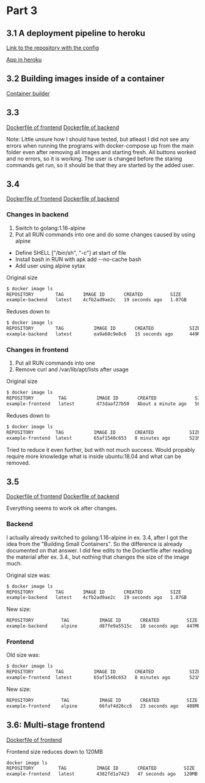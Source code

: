 # Part 3

## 3.1 A deployment pipeline to heroku

[Link to the repository with the config](https://github.com/nikomn/docker-hy.github.io)

[App in heroku](https://dockeri-testi-app2.herokuapp.com/)

## 3.2 Building images inside of a container

[Container builder](container-builder/)

## 3.3

[Dockerfile of frontend](Dockerfile-3-3-frontend)
[Dockerfile of backend](Dockerfile-3-3-backend)

Note: Little unsure how I should have tested, but atleast I did not see any
errors when running the programs with docker-compose up from the main folder
even after removing all images and starting fresh. All buttons worked and no
errors, so it is working. The user is changed before the staring commands get
run, so it should be that they are started by the added user.

## 3.4

[Dockerfile of frontend](Dockerfile-3-4-frontend)
[Dockerfile of backend](Dockerfile-3-4-backend)

### Changes in backend

1. Switch to golang:1.16-alpine
2. Put all RUN commands into one and do some changes caused by using alpine
  - Define SHELL ["/bin/sh", "-c"] at start of file
  - Install bash in RUN with apk add --no-cache bash
  - Add user using alpine sytax

Original size

```bash
$ docker image ls
REPOSITORY        TAG       IMAGE ID       CREATED          SIZE
example-backend   latest    4cfb2ad9ae2c   19 seconds ago   1.07GB
```

Reduses down to

```bash
$ docker image ls
REPOSITORY        TAG           IMAGE ID       CREATED             SIZE
example-backend   latest        ea9a68c9e8c6   15 seconds ago      449MB
```

### Changes in frontend

1. Put all RUN commands into one
2. Remove curl and /var/lib/apt/lists after usage

Original size

```bash
$ docker image ls
REPOSITORY         TAG           IMAGE ID       CREATED              SIZE
example-frontend   latest        d73daaf27b50   About a minute ago   566MB
```

Reduses down to

```bash
$ docker image ls
REPOSITORY        TAG           IMAGE ID       CREATED             SIZE
example-frontend  latest        65af1540c653   8 minutes ago       521MB
```

Tried to reduce it even further, but with not much success. Would propably require
more knowledge what is inside ubuntu:18.04 and what can be removed.

## 3.5

[Dockerfile of frontend](Dockerfile-3-5-frontend)
[Dockerfile of backend](Dockerfile-3-5-backend)

Everything seems to work ok after changes.

### Backend

I actually already switched to golang:1.16-alpine in ex. 3.4, after I got the
idea from the "Building Small Containers". So the difference is already documented
on that answer. I did few edits to the Dockerfile after reading the material
after ex. 3.4., but nothing that changes the size of the image much.

Original size was:

```bash
$ docker image ls
REPOSITORY        TAG       IMAGE ID       CREATED          SIZE
example-backend   latest    4cfb2ad9ae2c   19 seconds ago   1.07GB
```

New size:

```bash
REPOSITORY          TAG           IMAGE ID       CREATED          SIZE
example-backend     alpine        d87fe9a5515c   10 seconds ago   447MB
```

### Frontend

Old size was:

```bash
$ docker image ls
REPOSITORY        TAG           IMAGE ID       CREATED             SIZE
example-frontend  latest        65af1540c653   8 minutes ago       521MB
```

New size:

```bash
REPOSITORY          TAG           IMAGE ID       CREATED          SIZE
example-frontend    alpine        66faf4d26cc6   23 seconds ago   408MB
```

## 3.6: Multi-stage frontend

[Dockerfile of frontend](Dockerfile-3-6-frontend)

Frontend size reduces down to 120MB

```bash
docker image ls
REPOSITORY         TAG           IMAGE ID       CREATED          SIZE
example-frontend   latest        4382fd1a7423   47 seconds ago   120MB
```